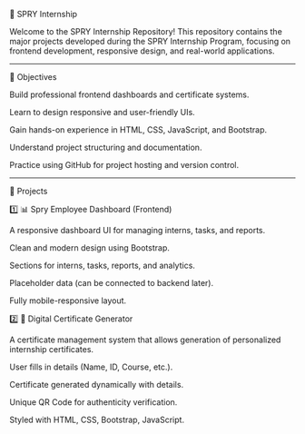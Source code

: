 🌟 SPRY Internship

Welcome to the SPRY Internship Repository! This repository contains the major projects developed during the SPRY Internship Program, focusing on frontend development, responsive design, and real-world applications.

---

🎯 Objectives

Build professional frontend dashboards and certificate systems.

Learn to design responsive and user-friendly UIs.

Gain hands-on experience in HTML, CSS, JavaScript, and Bootstrap.

Understand project structuring and documentation.

Practice using GitHub for project hosting and version control.

---

🚀 Projects

1️⃣ 📊 Spry Employee Dashboard (Frontend)

A responsive dashboard UI for managing interns, tasks, and reports.

Clean and modern design using Bootstrap.

Sections for interns, tasks, reports, and analytics.

Placeholder data (can be connected to backend later).

Fully mobile-responsive layout.

2️⃣ 📝 Digital Certificate Generator

A certificate management system that allows generation of personalized internship certificates.

User fills in details (Name, ID, Course, etc.).

Certificate generated dynamically with details.

Unique QR Code for authenticity verification.

Styled with HTML, CSS, Bootstrap, JavaScript.
